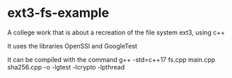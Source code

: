 # ext3-fs-example
A college work that is about a recreation of the file system ext3, using c++

It uses the libraries OpenSSl and GoogleTest

It can be compiled with the command g++ -std=c++17 fs.cpp main.cpp sha256.cpp -o -lgtest -lcrypto -lpthread
